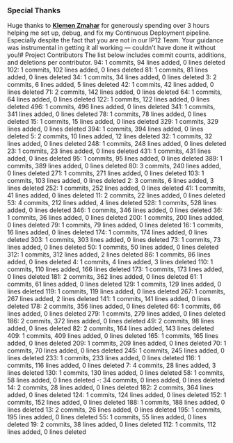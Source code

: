 ### Special Thanks

Huge thanks to [**Klemen Zmahar**](https://gitlab.fhnw.ch/klemen.zmahar)  for generously spending over 3 hours helping me set up, debug, and fix my Continuous Deployment pipeline. Especially despite the fact that you are not in our IP12 Team. Your guidance was instrumental in getting it all working — couldn't have done it without you!# Project Contributors
The list below includes commit counts, additions, and deletions per contributor.
94: 1 commits, 94 lines added, 0 lines deleted
102: 1 commits, 102 lines added, 0 lines deleted
81: 1 commits, 81 lines added, 0 lines deleted
34: 1 commits, 34 lines added, 0 lines deleted
3: 2 commits, 6 lines added, 5 lines deleted
42: 1 commits, 42 lines added, 0 lines deleted
71: 2 commits, 142 lines added, 0 lines deleted
64: 1 commits, 64 lines added, 0 lines deleted
122: 1 commits, 122 lines added, 0 lines deleted
496: 1 commits, 496 lines added, 0 lines deleted
341: 1 commits, 341 lines added, 0 lines deleted
78: 1 commits, 78 lines added, 0 lines deleted
15: 1 commits, 15 lines added, 0 lines deleted
329: 1 commits, 329 lines added, 0 lines deleted
394: 1 commits, 394 lines added, 0 lines deleted
5: 2 commits, 10 lines added, 12 lines deleted
32: 1 commits, 32 lines added, 0 lines deleted
248: 1 commits, 248 lines added, 0 lines deleted
23: 1 commits, 23 lines added, 0 lines deleted
431: 1 commits, 431 lines added, 0 lines deleted
95: 1 commits, 95 lines added, 0 lines deleted
389: 1 commits, 389 lines added, 0 lines deleted
80: 3 commits, 240 lines added, 0 lines deleted
271: 1 commits, 271 lines added, 0 lines deleted
103: 1 commits, 103 lines added, 0 lines deleted
2: 3 commits, 6 lines added, 3 lines deleted
252: 1 commits, 252 lines added, 0 lines deleted
41: 1 commits, 41 lines added, 0 lines deleted
11: 2 commits, 22 lines added, 0 lines deleted
53: 4 commits, 212 lines added, 4 lines deleted
528: 1 commits, 528 lines added, 0 lines deleted
346: 1 commits, 346 lines added, 0 lines deleted
36: 1 commits, 36 lines added, 0 lines deleted
200: 1 commits, 200 lines added, 0 lines deleted
79: 1 commits, 79 lines added, 0 lines deleted
16: 1 commits, 16 lines added, 0 lines deleted
174: 1 commits, 174 lines added, 0 lines deleted
303: 1 commits, 303 lines added, 0 lines deleted
73: 1 commits, 73 lines added, 0 lines deleted
50: 1 commits, 50 lines added, 0 lines deleted
312: 1 commits, 312 lines added, 2 lines deleted
86: 1 commits, 86 lines added, 0 lines deleted
4: 1 commits, 4 lines added, 3 lines deleted
110: 1 commits, 110 lines added, 166 lines deleted
173: 1 commits, 173 lines added, 0 lines deleted
181: 2 commits, 362 lines added, 0 lines deleted
61: 1 commits, 61 lines added, 0 lines deleted
129: 1 commits, 129 lines added, 0 lines deleted
119: 1 commits, 119 lines added, 0 lines deleted
267: 1 commits, 267 lines added, 2 lines deleted
141: 1 commits, 141 lines added, 0 lines deleted
178: 2 commits, 356 lines added, 0 lines deleted
66: 1 commits, 66 lines added, 0 lines deleted
279: 1 commits, 279 lines added, 0 lines deleted
186: 2 commits, 372 lines added, 0 lines deleted
49: 2 commits, 98 lines added, 0 lines deleted
82: 2 commits, 164 lines added, 143 lines deleted
409: 1 commits, 409 lines added, 0 lines deleted
165: 1 commits, 165 lines added, 0 lines deleted
209: 1 commits, 209 lines added, 0 lines deleted
70: 1 commits, 70 lines added, 0 lines deleted
245: 1 commits, 245 lines added, 0 lines deleted
233: 1 commits, 233 lines added, 0 lines deleted
116: 1 commits, 116 lines added, 0 lines deleted
7: 4 commits, 28 lines added, 3 lines deleted
130: 1 commits, 130 lines added, 0 lines deleted
58: 1 commits, 58 lines added, 0 lines deleted
-: 34 commits, 0 lines added, 0 lines deleted
14: 2 commits, 28 lines added, 0 lines deleted
182: 2 commits, 364 lines added, 0 lines deleted
124: 1 commits, 124 lines added, 0 lines deleted
152: 1 commits, 152 lines added, 0 lines deleted
188: 1 commits, 188 lines added, 0 lines deleted
13: 2 commits, 26 lines added, 0 lines deleted
195: 1 commits, 195 lines added, 0 lines deleted
55: 1 commits, 55 lines added, 0 lines deleted
19: 2 commits, 38 lines added, 0 lines deleted
112: 1 commits, 112 lines added, 0 lines deleted
